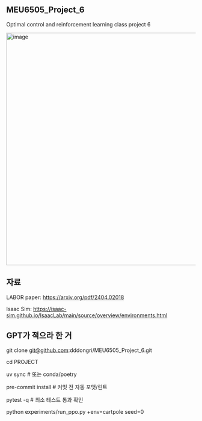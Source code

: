 ## MEU6505_Project_6


Optimal control and reinforcement learning class project 6 


<img width="1099" height="619" alt="image" src="https://github.com/user-attachments/assets/88dfa8d7-1f10-4c78-999b-fc86a6b95b13" />

## 자료
LABOR paper: https://arxiv.org/pdf/2404.02018


Isaac Sim: https://isaac-sim.github.io/IsaacLab/main/source/overview/environments.html


## GPT가 적으라 한 거
git clone git@github.com:dddongri/MEU6505_Project_6.git

cd PROJECT

uv sync                      # 또는 conda/poetry

pre-commit install           # 커밋 전 자동 포맷/린트

pytest -q                    # 최소 테스트 통과 확인

python experiments/run_ppo.py +env=cartpole seed=0
